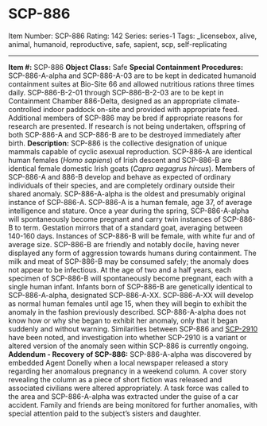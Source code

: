 # SCP-886
Item Number: SCP-886
Rating: 142
Series: series-1
Tags: _licensebox, alive, animal, humanoid, reproductive, safe, sapient, scp, self-replicating

---

**Item #:** SCP-886
**Object Class:** Safe
**Special Containment Procedures:** SCP-886-A-alpha and SCP-886-A-03 are to be kept in dedicated humanoid containment suites at Bio-Site 66 and allowed nutritious rations three times daily.
SCP-886-B-2-01 through SCP-886-B-2-03 are to be kept in Containment Chamber 886-Delta, designed as an appropriate climate-controlled indoor paddock on-site and provided with appropriate feed.
Additional members of SCP-886 may be bred if appropriate reasons for research are presented. If research is not being undertaken, offspring of both SCP-886-A and SCP-886-B are to be destroyed immediately after birth.
**Description:** SCP-886 is the collective designation of unique mammals capable of cyclic asexual reproduction. SCP-886-A are identical human females (_Homo sapiens_) of Irish descent and SCP-886-B are identical female domestic Irish goats (_Capra aegagrus hircus_). Members of SCP-886-A and 886-B develop and behave as expected of ordinary individuals of their species, and are completely ordinary outside their shared anomaly.
SCP-886-A-alpha is the oldest and presumably original instance of SCP-886-A. SCP-886-A is a human female, age 37, of average intelligence and stature. Once a year during the spring, SCP-886-A-alpha will spontaneously become pregnant and carry twin instances of SCP-886-B to term. Gestation mirrors that of a standard goat, averaging between 140-160 days.
Instances of SCP-886-B will be female, with white fur and of average size. SCP-886-B are friendly and notably docile, having never displayed any form of aggression towards humans during containment. The milk and meat of SCP-886-B may be consumed safely; the anomaly does not appear to be infectious.
At the age of two and a half years, each specimen of SCP-886-B will spontaneously become pregnant, each with a single human infant. Infants born of SCP-886-B are genetically identical to SCP-886-A-alpha, designated SCP-886-A-XX. SCP-886-A-XX will develop as normal human females until age 15, when they will begin to exhibit the anomaly in the fashion previously described.
SCP-886-A-alpha does not know how or why she began to exhibit her anomaly, only that it began suddenly and without warning. Similarities between SCP-886 and [SCP-2910](/scp-2910) have been noted, and investigation into whether SCP-2910 is a variant or altered version of the anomaly seen within SCP-886 is currently ongoing.
**Addendum - Recovery of SCP-886:** SCP-886-A-alpha was discovered by embedded Agent Donelly when a local newspaper released a story regarding her anomalous pregnancy in a weekend column. A cover story revealing the column as a piece of short fiction was released and associated civilians were altered appropriately.
A task force was called to the area and SCP-886-A-alpha was extracted under the guise of a car accident. Family and friends are being monitored for further anomalies, with special attention paid to the subject’s sisters and daughter.